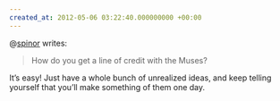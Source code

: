 ```yaml
---
created_at: 2012-05-06 03:22:40.000000000 +00:00
---
```


@[spinor](http://spinor.tumblr.com/) writes:

> How do you get a line of credit with the Muses?

It’s easy! Just have a whole bunch of unrealized ideas, and keep telling
yourself that you’ll make something of them one day.
